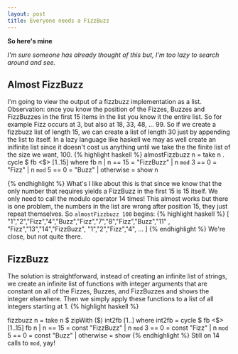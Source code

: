 ```yaml
---
layout: post
title: Everyone needs a FizzBuzz
---
```


**So here's mine**

*I'm sure someone has already thought of this but, I'm too lazy to search around and see.*

## Almost FizzBuzz
I'm going to view the output of a fizzbuzz implementation as a list. Observation: once you know the position of the Fizzes, Buzzes and FizzBuzzes in the first 15 items in the list you know it the entire list. So for example Fizz occurs at 3, but also at 18, 33, 48, ... 99. So if we create a fizzbuzz list of length 15, we can create a list of length 30 just by appending the list to itself. In a lazy language like haskell we may as well create an inifinite list since it doesn't cost us anything until we take the the finite list of the size we want, 100.
{% highlight haskell %}
almostFizzbuzz n = take n . cycle $ fb <$> [1..15]
  where
    fb n
      | n == 15        = "FizzBuzz"
      | n `mod` 3 == 0 = "Fizz"
      | n `mod` 5 == 0 = "Buzz"
      | otherwise      = show n

{% endhighlight %}
What's I like about this is that since we know that the only number that requires yields a FizzBuzz in the first 15 is 15 itself. We only need to call the modulo operator 14 times! This almost works but there is one problem, the numbers in the list are wrong after position 15, they just repeat themselves. So ```almostFizzbuzz 100``` begins:
{% highlight haskell %}
[ "1","2","Fizz","4","Buzz","Fizz","7","8","Fizz","Buzz","11"
, "Fizz","13","14","FizzBuzz", "1","2","Fizz","4", ...
]
{% endhighlight %}
We're close, but not quite there.

## FizzBuzz
The solution is straightforward, instead of creating an infinite list of strings, we create an infinite list of functions with integer arguments that are constant on all of the Fizzes, Buzzes, and FizzBuzzes and shows the integer elsewhere. Then we simply apply these functions to a list of all integers starting at 1.
{% highlight haskell %}

fizzbuzz n = take n $ zipWith ($) int2fb [1..]
  where
    int2fb = cycle $ fb <$> [1..15]
    fb n
      | n == 15        = const "FizzBuzz"
      | n `mod` 3 == 0 = const "Fizz"
      | n `mod` 5 == 0 = const "Buzz"
      | otherwise      = show
{% endhighlight %}
Still on 14 calls to ```mod```, yay!
